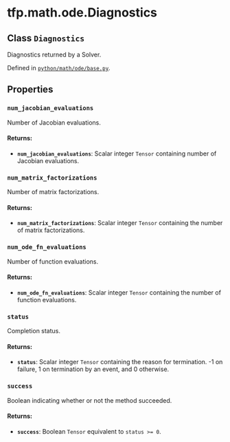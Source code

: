 <div itemscope itemtype="http://developers.google.com/ReferenceObject">
<meta itemprop="name" content="tfp.math.ode.Diagnostics" />
<meta itemprop="path" content="Stable" />
<meta itemprop="property" content="num_jacobian_evaluations"/>
<meta itemprop="property" content="num_matrix_factorizations"/>
<meta itemprop="property" content="num_ode_fn_evaluations"/>
<meta itemprop="property" content="status"/>
<meta itemprop="property" content="success"/>
</div>

# tfp.math.ode.Diagnostics

## Class `Diagnostics`

Diagnostics returned by a Solver.





Defined in [`python/math/ode/base.py`](https://github.com/tensorflow/probability/tree/master/tensorflow_probability/python/math/ode/base.py).

<!-- Placeholder for "Used in" -->


## Properties

<h3 id="num_jacobian_evaluations"><code>num_jacobian_evaluations</code></h3>

Number of Jacobian evaluations.

#### Returns:

* <b>`num_jacobian_evaluations`</b>: Scalar integer `Tensor` containing number of
  Jacobian evaluations.

<h3 id="num_matrix_factorizations"><code>num_matrix_factorizations</code></h3>

Number of matrix factorizations.

#### Returns:

* <b>`num_matrix_factorizations`</b>: Scalar integer `Tensor` containing the number
  of matrix factorizations.

<h3 id="num_ode_fn_evaluations"><code>num_ode_fn_evaluations</code></h3>

Number of function evaluations.

#### Returns:

* <b>`num_ode_fn_evaluations`</b>: Scalar integer `Tensor` containing the number of
  function evaluations.

<h3 id="status"><code>status</code></h3>

Completion status.

#### Returns:

* <b>`status`</b>: Scalar integer `Tensor` containing the reason for termination. -1
  on failure, 1 on termination by an event, and 0 otherwise.

<h3 id="success"><code>success</code></h3>

Boolean indicating whether or not the method succeeded.

#### Returns:

* <b>`success`</b>: Boolean `Tensor` equivalent to `status >= 0`.




